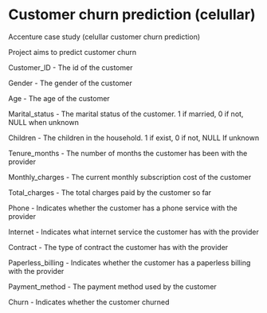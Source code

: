 # Customer churn prediction (celullar)
Accenture case study (celullar customer churn prediction)

  Project aims to predict customer churn


Customer_ID - The id of the customer

Gender - The gender of the customer

Age - The age of the customer

Marital_status - The marital status of the customer. 1 if married, 0 if not, NULL when unknown

Children - The children in the household. 1 if exist, 0 if not, NULL If unknown

Tenure_months - The number of months the customer has been with the provider

Monthly_charges - The current monthly subscription cost of the customer

Total_charges - The total charges paid by the customer so far

Phone - Indicates whether the customer has a phone service with the provider

Internet - Indicates what internet service the customer has with the provider

Contract - The type of contract the customer has with the provider

Paperless_billing - Indicates whether the customer has a paperless billing with the provider

Payment_method - The payment method used by the customer

Churn - Indicates whether the customer churned
